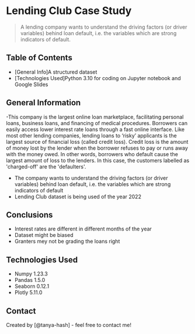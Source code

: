 # Lending Club Case Study
> A lending company wants to understand the driving factors (or driver variables) behind loan default, i.e. the variables which are strong indicators of default.



## Table of Contents
* [General Info]A structured dataset
* [Technologies Used]Python 3.10 for coding on Jupyter notebook and Google Slides

## General Information
-This company is the largest online loan marketplace, facilitating personal loans, business loans, and financing of medical procedures. Borrowers can easily access lower interest rate loans through a fast online interface. 
Like most other lending companies, lending loans to ‘risky’ applicants is the largest source of financial loss (called credit loss). Credit loss is the amount of money lost by the lender when the borrower refuses to pay or runs away with the money owed. In other words, borrowers who default cause the largest amount of loss to the lenders. In this case, the customers labelled as 'charged-off' are the 'defaulters'.
- The company wants to understand the driving factors (or driver variables) behind loan default, i.e. the variables which are strong indicators of default
- Lending Club dataset is being used of the year 2022

## Conclusions
- Interest rates are different in different months of the year
- Dataset might be biased
- Granters mey not be grading the loans right


## Technologies Used
- Numpy 1.23.3
- Pandas 1.5.0
- Seaborn 0.12.1
- Plotly 5.11.0


## Contact
Created by [@tanya-hash] - feel free to contact me!
